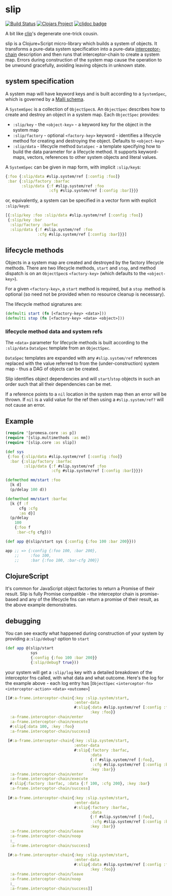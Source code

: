 # slip

[![Build Status](https://github.com/yapsterapp/slip/actions/workflows/clojure.yml/badge.svg)](https://github.com/yapsterapp/slip/actions)
[![Clojars Project](https://img.shields.io/clojars/v/com.github.yapsterapp/slip.svg)](https://clojars.org/com.github.yapsterapp/slip)
[![cljdoc badge](https://cljdoc.org/badge/com.github.yapsterapp/slip)](https://cljdoc.org/d/com.github.yapsterapp/slip)

A bit like [clip](https://github.com/juxt/clip)'s degenerate one-trick cousin.

slip is a Clojure+Script micro-library which builds a system of objects.
It transforms a pure-data system specification into a pure-data [interceptor-chain](https://github.com/yapsterapp/a-frame/blob/trunk/src/a_frame/interceptor_chain.cljc)
description and then runs that interceptor-chain to create a system map.
Errors during
construction of the system map cause the operation to be unwound gracefully,
avoiding leaving objects in unknown state.

## system specification

A system map will have keyword keys and is built according to a
`SystemSpec`, which is governed by a
[Malli schema](https://cljdoc.org/d/yapsterapp/slip/CURRENT/api/slip.schema).

A `SystemSpec` is a collection of `ObjectSpec`s. An `ObjectSpec` describes
how to create and destroy an object in a system map. Each `ObjectSpec` provides:

- `:slip/key` - the `<object-key>` - a keyword key for the object in the
   system map
- `:slip/factory` - optional `<factory-key>` keyword - identifies a lifecycle
    method for creating and destroying the object. Defaults to `<object-key>`
- `:slip/data` - lifecycle method `DataSpec` - a template specifying how
   to build the data parameter for a lifecycle method.
   It supports keyword-maps, vectors,
   references to other system objects and literal values.

A `SystemSpec` can be given in map form, with implicit `:slip/key`s:

``` clojure
{:foo {:slip/data #slip.system/ref [:config :foo]}
 :bar {:slip/factory :barfac
       :slip/data {:f #slip.system/ref :foo
                   :cfg #slip.system/ref [:config :bar]}}}
```

or, equivalently, a system can be specified in a vector form with explicit
`:slip/key`s:

``` clojure
[{:slip/key :foo :slip/data #slip.system/ref [:config :foo]}
 {:slip/key :bar
  :slip/factory :barfac
  :slip/data {:f #slip.system/ref :foo
              :cfg #slip.system/ref [:config :bar]}}]
```

## lifecycle methods

Objects in a system map are created and destroyed by the factory lifecycle
methods. There are two lifecycle methods, `start` and `stop`, and method
dispatch is on an `ObjectSpec`s `<factory-key>`
(which defaults to the `<object-key>`).

For a given `<factory-key>`, a `start` method is
required, but a `stop `method is optional (so need not be provided when no
resource cleanup is necessary).

The lifecycle method signatures are:
``` clojure
(defmulti start (fn [<factory-key> <data>]))
(defmulti stop (fn [<factory-key> <data> <object>]))
```

### lifecycle method data and system refs

The `<data>` parameter for lifecycle methods is built according
to the `:slip/data` `DataSpec` template from an `ObjectSpec`.

`DataSpec` templates are expanded with any `#slip.system/ref` references
replaced with the value referred to from
the (under-construction) system map - thus a DAG of objects can 
be created. 

Slip identifies object dependencies and
will `start`/`stop` objects in such an order such that all their dependencies
can be met.

If a reference points to a `nil` location in the
system map then an error will be thrown. If `nil` is a valid value
for the ref then using a `#slip.system/ref?` will not cause an error.

## Example

``` clojure
(require '[promesa.core :as p])
(require '[slip.multimethods :as mm])
(require '[slip.core :as slip])

(def sys
 {:foo {:slip/data #slip.system/ref [:config :foo]}
  :bar {:slip/factory :barfac
        :slip/data {:f #slip.system/ref :foo
                    :cfg #slip.system/ref [:config :bar]}}})

(defmethod mm/start :foo
  [k d]
  (p/delay 100 d))

(defmethod mm/start :barfac
  [k {f :f
      cfg :cfg
      :as d}]
  (p/delay
    100
    {:foo f
     :bar-cfg cfg}))

(def app @(slip/start sys {:config {:foo 100 :bar 200}}))

app ;; => {:config {:foo 100, :bar 200},
    ;;     :foo 100,
    ;;     :bar {:foo 100, :bar-cfg 200}}

```

## ClojureScript

It's common for JavaScript object factories to return a Promise of their result.
Slip is fully Promise compatible - the interceptor chain is promise-based and
any of the lifecycle fns can return a promise of their result, as the above
example demonstrates.

## debugging

You can see exactly what happened during construction of your system by 
providing a`:slip/debug?` option to `start`

``` clojure
(def app @(slip/start
           sys
           {:config {:foo 100 :bar 200}}
           {:slip/debug? true}))
```

your system will get a `:slip/log` key with a detailed breakdown of the
interceptor fns called, with what data and what outcome. Here's the log for 
the example above - each log entry has 
[`ObjectSpec` `<interceptor-fn>` `<interceptor-action>` `<data>` `<outcome>`]

``` clojure
[[#:a-frame.interceptor-chain{:key :slip.system/start,
                              :enter-data
                              #:slip{:data #slip.system/ref [:config :foo],
                                     :key :foo}}
  :a-frame.interceptor-chain/enter
  :a-frame.interceptor-chain/execute
  #:slip{:data 100, :key :foo}
  :a-frame.interceptor-chain/success]
  
 [#:a-frame.interceptor-chain{:key :slip.system/start,
                              :enter-data
                              #:slip{:factory :barfac,
                                     :data
                                     {:f #slip.system/ref [:foo],
                                      :cfg #slip.system/ref [:config :bar]},
                                     :key :bar}}
  :a-frame.interceptor-chain/enter
  :a-frame.interceptor-chain/execute
  #:slip{:factory :barfac, :data {:f 100, :cfg 200}, :key :bar}
  :a-frame.interceptor-chain/success]
  
 [#:a-frame.interceptor-chain{:key :slip.system/start,
                              :enter-data
                              #:slip{:factory :barfac,
                                     :data
                                     {:f #slip.system/ref [:foo],
                                      :cfg #slip.system/ref [:config :bar]},
                                     :key :bar}}
  :a-frame.interceptor-chain/leave
  :a-frame.interceptor-chain/noop
  :_
  :a-frame.interceptor-chain/success]
  
 [#:a-frame.interceptor-chain{:key :slip.system/start,
                              :enter-data
                              #:slip{:data #slip.system/ref [:config :foo],
                                     :key :foo}}
  :a-frame.interceptor-chain/leave
  :a-frame.interceptor-chain/noop
  :_
  :a-frame.interceptor-chain/success]]
```

